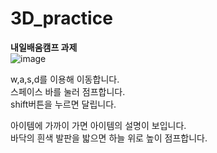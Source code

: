 # 3D_practice
**내일배움캠프 과제**  
![image](https://github.com/user-attachments/assets/b45cffd5-cb23-454e-b434-82f94b0331b5)  

w,a,s,d를 이용해 이동합니다.   
스페이스 바를 눌러 점프합니다.   
shift버튼을 누르면 달립니다.   

아이템에 가까이 가면 아이템의 설명이 보입니다.   
바닥의 흰색 발판을 밟으면 하늘 위로 높이 점프합니다.  
